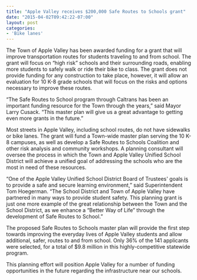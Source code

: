 ```yaml
---
title: "Apple Valley receives $200,000 Safe Routes to Schools grant"
date: "2015-04-02T09:42:22-07:00"
layout: post
categories:
- 'Bike lanes'
---
```


The Town of Apple Valley has been awarded funding for a grant that will improve transportation routes for students traveling to and from school. The grant will focus on “high risk” schools and their surrounding roads, enabling more students to safely walk or ride their bike to class. The grant does not provide funding for any construction to take place, however, it will allow an evaluation for 10 K-8 grade schools that will focus on the risks and options necessary to improve these routes.

“The Safe Routes to School program through Caltrans has been an important funding resource for the Town through the years,” said Mayor Larry Cusack. “This master plan will give us a great advantage to getting even more grants in the future.”

Most streets in Apple Valley, including school routes, do not have sidewalks or bike lanes. The grant will fund a Town-wide master plan serving the 10 K-8 campuses, as well as develop a Safe Routes to Schools Coalition and other risk analysis and community workshops. A planning consultant will oversee the process in which the Town and Apple Valley Unified School District will achieve a unified goal of addressing the schools who are the most in need of these resources.

“One of the Apple Valley Unified School District Board of Trustees' goals is to provide a safe and secure learning environment,” said Superintendent Tom Hoegerman. “The School District and Town of Apple Valley have partnered in many ways to provide student safety. This planning grant is just one more example of the great relationship between the Town and the School District, as we enhance a “Better Way of Life” through the development of Safe Routes to School.”

The proposed Safe Routes to Schools master plan will provide the first step towards improving the everyday lives of Apple Valley students and allow additional, safer, routes to and from school. Only 36% of the 141 applicants were selected, for a total of $9.8 million in this highly-competitive statewide program.

This planning effort will position Apple Valley for a number of funding opportunities in the future regarding the infrastructure near our schools.